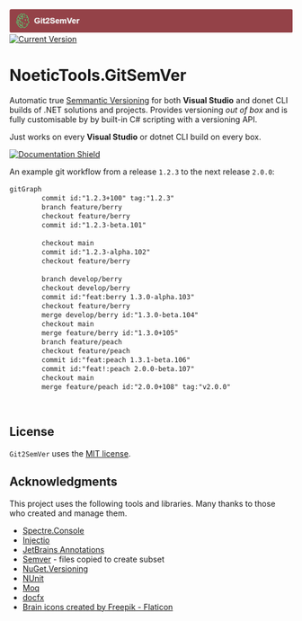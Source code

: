 ![](docs/Images/Git2SemVer_banner_840x70.png)
[![Current Version](https://img.shields.io/nuget/v/NoeticTools.Git2SemVer.MSBuild?label=Git2SemVer.MSBuild)](https://www.nuget.org/packages/NoeticTools.Git2SemVer.MsBuild) 

# NoeticTools.GitSemVer

Automatic true [Semmantic Versioning](https://semver.org/) for both **Visual Studio** and donet CLI builds of .NET solutions and projects.
Provides versioning _out of box_ and is fully customisable by by built-in C# scripting with a versioning API.

Just works on every <b>Visual Studio</b> or dotnet CLI build on every box.

[![Documentation Shield]](https://noetictools.github.io/Git2SemVer.MSBuild/)

An example git workflow from a release `1.2.3` to the next release `2.0.0`:

```mermaid
gitGraph
        commit id:"1.2.3+100" tag:"1.2.3"
        branch feature/berry
        checkout feature/berry
        commit id:"1.2.3-beta.101"

        checkout main
        commit id:"1.2.3-alpha.102"
        checkout feature/berry

        branch develop/berry
        checkout develop/berry
        commit id:"feat:berry 1.3.0-alpha.103"
        checkout feature/berry
        merge develop/berry id:"1.3.0-beta.104"
        checkout main
        merge feature/berry id:"1.3.0+105"
        branch feature/peach
        checkout feature/peach
        commit id:"feat:peach 1.3.1-beta.106"
        commit id:"feat!:peach 2.0.0-beta.107"
        checkout main
        merge feature/peach id:"2.0.0+108" tag:"v2.0.0"
```

<br/>

## License

`Git2SemVer` uses the [MIT license](https://choosealicense.com/licenses/mit/).

## Acknowledgments

This project uses the following tools and libraries. Many thanks to those who created and manage them.

* [Spectre.Console](https://github.com/spectreconsole/spectre.console)
* [Injectio](https://github.com/loresoft/Injectio)
* [JetBrains Annotations](https://www.jetbrains.com/help/resharper/Code_Analysis__Code_Annotations.html)
* [Semver](https://www.nuget.org/packages/Semver) - files copied to create subset
* [NuGet.Versioning](https://www.nuget.org/packages/NuGet.Versioning)
* [NUnit](https://www.nuget.org/packages/NUnit)
* [Moq](https://github.com/devlooped/moq)
* [docfx](https://dotnet.github.io/docfx/)
* <a href="https://www.flaticon.com/free-icons/brain" title="brain icons">Brain icons created by Freepik - Flaticon</a>


<!---------------------------------------------------------------------------->

[Documentation Shield]: https://img.shields.io/badge/See_the_full_documentation_here-37a779?style=for-the-badge

